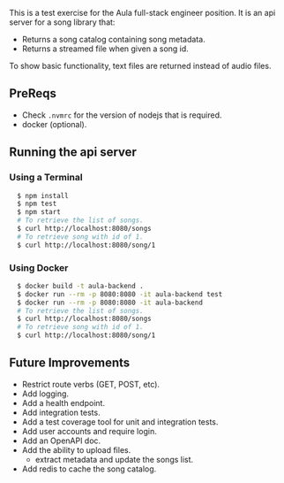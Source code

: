 This is a test exercise for the Aula full-stack engineer position.
It is an api server for a song library that:
  - Returns a song catalog containing song metadata.
  - Returns a streamed file when given a song id.

To show basic functionality, text files are returned instead of audio files.

## PreReqs
  - Check `.nvmrc` for the version of nodejs that is required.
  - docker (optional).

## Running the api server

### Using a Terminal

```bash
  $ npm install
  $ npm test
  $ npm start
  # To retrieve the list of songs.
  $ curl http://localhost:8080/songs
  # To retrieve song with id of 1.
  $ curl http://localhost:8080/song/1
```

### Using Docker

```bash
  $ docker build -t aula-backend .
  $ docker run --rm -p 8080:8080 -it aula-backend test
  $ docker run --rm -p 8080:8080 -it aula-backend
  # To retrieve the list of songs.
  $ curl http://localhost:8080/songs
  # To retrieve song with id of 1.
  $ curl http://localhost:8080/song/1
```

## Future Improvements
  - Restrict route verbs (GET, POST, etc).
  - Add logging.
  - Add a health endpoint.
  - Add integration tests.
  - Add a test coverage tool for unit and integration tests.
  - Add user accounts and require login.
  - Add an OpenAPI doc.
  - Add the ability to upload files.
      - extract metadata and update the songs list.
  - Add redis to cache the song catalog.
